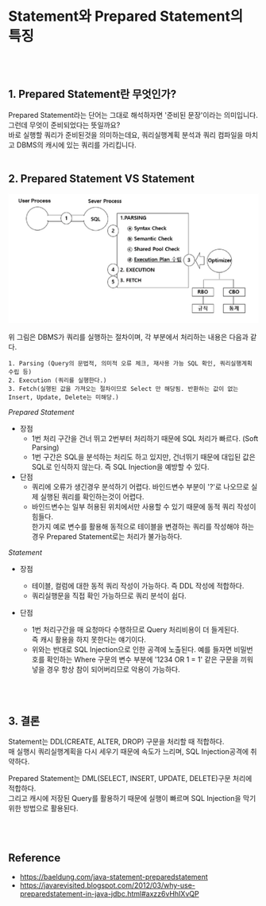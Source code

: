 # Statement와 Prepared Statement의 특징
<br/><br/>

## 1. Prepared Statement란 무엇인가?
Prepared Statement라는 단어는 그대로 해석하자면 '준비된 문장'이라는 의미입니다.
그런데 무엇이 준비되었다는 뜻일까요?  
바로 실행할 쿼리가 준비된것을 의미하는데요, 쿼리실행계획 분석과 쿼리 컴파일을 마치고 DBMS의 캐시에 있는 쿼리를 가리킵니다.
<br/><br/>


## 2. Prepared Statement VS Statement


![sql-execute-process](./img/sql-execute-process.png)  

위 그림은 DBMS가 쿼리를 실행하는 절차이며, 각 부분에서 처리하는 내용은 다음과 같다.

```
1. Parsing (Query의 문법적, 의미적 오류 체크, 재사용 가능 SQL 확인, 쿼리실행계획 수립 등)
2. Execution (쿼리를 실행한다.)
3. Fetch(실행된 값을 가져오는 절차이므로 Select 만 해당됨. 반환하는 값이 없는 Insert, Update, Delete는 미해당.)
```


*Prepared Statement* 
* 장점
    * 1번 처리 구간을 건너 뛰고 2번부터 처리하기 때문에 SQL 처리가 빠르다. (Soft Parsing)
    * 1번 구간은 SQL을 분석하는 처리도 하고 있지만, 건너뛰기 때문에 대입된 값은 SQL로 인식하지 않는다. 즉 SQL Injection을 예방할 수 있다.
* 단점
    * 쿼리에 오류가 생긴경우 분석하기 어렵다. 바인드변수 부분이 '?'로 나오므로 실제 실행된 쿼리를 확인하는것이 어렵다.
    * 바인드변수는 일부 허용된 위치에서만 사용할 수 있기 때문에 동적 쿼리 작성이 힘들다.  
    한가지 예로 변수를 활용해 동적으로 테이블을 변경하는 쿼리를 작성해야 하는 경우 Prepared Statement로는 처리가 불가능하다.

*Statement*
* 장점
    * 테이블, 컬럼에 대한 동적 쿼리 작성이 가능하다. 즉 DDL 작성에 적합하다.
    * 쿼리실행문을 직접 확인 가능하므로 쿼리 분석이 쉽다.

* 단점
    * 1번 처리구간을 매 요청마다 수행하므로 Query 처리비용이 더 들게된다.  
    즉 캐시 활용을 하지 못한다는 얘기이다.
    * 위와는 반대로 SQL Injection으로 인한 공격에 노출된다. 
    예를 들자면 비밀번호를 확인하는 Where 구문의 변수 부분에 '1234 OR 1 = 1'  같은 구문을 끼워넣을 경우 항상 참이 되어버리므로 악용이 가능하다.

<br/><br/>

## 3. 결론
Statement는 DDL(CREATE, ALTER, DROP) 구문을 처리할 때 적합하다.  
매 실행시 쿼리실행계획을 다시 세우기 때문에 속도가 느리며, SQL Injection공격에 취약하다.

Prepared Statement는 DML(SELECT, INSERT, UPDATE, DELETE)구문 처리에 적합하다.  
그리고 캐시에 저장된 Query를 활용하기 때문에 실행이 빠르며 SQL Injection을 막기 위한 방법으로 활용된다.

<br/><br/>

## Reference
- https://baeldung.com/java-statement-preparedstatement
- https://javarevisited.blogspot.com/2012/03/why-use-preparedstatement-in-java-jdbc.html#axzz6vHhIXvQP
